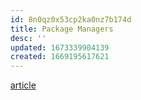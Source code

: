 ```yaml
---
id: 8n0qz0x53cp2ka0nz7b174d
title: Package Managers
desc: ''
updated: 1673339904139
created: 1669195617621
---
```



[article]

[article]: https://ealizadeh.com/blog/guide-to-python-env-pkg-dependency-using-conda-poetry

